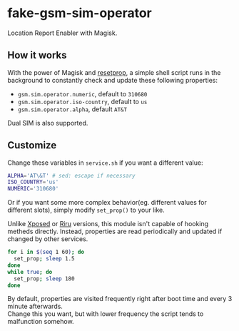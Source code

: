 # fake-gsm-sim-operator

Location Report Enabler with Magisk.

## How it works

With the power of Magisk and [resetprop](https://github.com/topjohnwu/Magisk/blob/master/docs/tools.md#resetprop), a simple shell script runs in the background to constantly check and update these following properties:

* `gsm.sim.operator.numeric`, default to `310680`
* `gsm.sim.operator.iso-country`, default to `us`
* `gsm.sim.operator.alpha`, default `AT&T`

Dual SIM is also supported.

## Customize

Change these variables in `service.sh` if you want a different value:

```sh
ALPHA='AT\&T' # sed: escape if necessary
ISO_COUNTRY='us'
NUMERIC='310680'
```

Or if you want some more complex behavior(eg. different values for different slots), simply modify `set_prop()` to your like.  

Unlike [Xposed](https://github.com/GhostFlying/LocationReportEnablerXposed) or [Riru](https://github.com/RikkaApps/Riru-LocationReportEnabler) versions, this module isn't capable of hooking metheds directly. Instead, properties are read periodically and updated if changed by other services.

```sh
for i in $(seq 1 60); do
  set_prop; sleep 1.5
done
while true; do
  set_prop; sleep 180
done
```

By default, properties are visited frequently right after boot time and every 3 minute afterwards.  
Change this you want, but with lower frequency the script tends to malfunction somehow.
